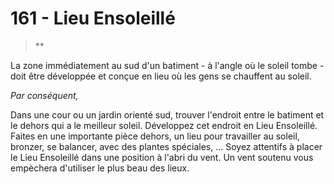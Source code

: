 # 161 - Lieu Ensoleillé

> **

La zone immédiatement au sud d'un batiment - à l'angle où le soleil tombe - doit être développée et conçue en lieu où les gens se chauffent au soleil.

_Par conséquent,_


Dans une cour ou un jardin orienté sud, trouver l'endroit entre le batiment et le dehors qui a le meilleur soleil. Développez cet endroit en Lieu Ensoleillé. Faites en une importante pièce dehors, un lieu pour travailler au soleil, bronzer, se balancer, avec des plantes spéciales, ... Soyez attentifs à placer le Lieu Ensoleillé dans une position à l'abri du vent. Un vent soutenu vous empèchera d'utiliser le plus beau des lieux.
